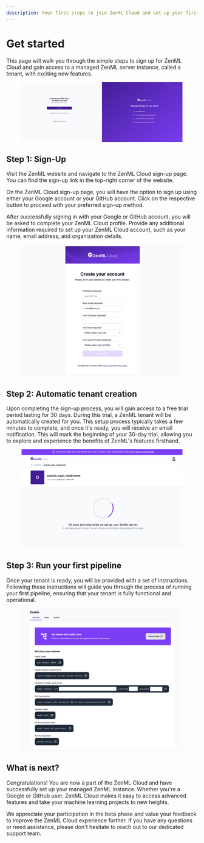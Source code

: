 ```yaml
---
description: Your first steps to join ZenML Cloud and set up your first tenant.
---
```


# Get started

This page will walk you through the simple steps to sign up for ZenML Cloud and gain access to a managed ZenML server instance, called a tenant, with exciting new features.



<figure><img src="../../.gitbook/assets/Screenshot 2023-07-28 at 15.45.04.png" alt=""><figcaption></figcaption></figure>

## Step 1: Sign-Up

Visit the ZenML website and navigate to the ZenML Cloud sign-up page. You can find the sign-up link in the top-right corner of the website.

On the ZenML Cloud sign-up page, you will have the option to sign up using either your Google account or your GitHub account. Click on the respective button to proceed with your preferred sign-up method.

After successfully signing in with your Google or GitHub account, you will be asked to complete your ZenML Cloud profile. Provide any additional information required to set up your ZenML Cloud account, such as your name, email address, and organization details.

<figure><img src="../../.gitbook/assets/Screenshot 2023-07-28 at 15.45.55.png" alt=""><figcaption></figcaption></figure>

## Step 2: Automatic tenant creation

Upon completing the sign-up process, you will gain access to a free trial period lasting for 30 days. During this trial, a ZenML tenant will be automatically created for you. This setup process typically takes a few minutes to complete, and once it's ready, you will receive an email notification. This will mark the beginning of your 30-day trial, allowing you to explore and experience the benefits of ZenML's features firsthand.

<figure><img src="../../.gitbook/assets/Screenshot 2023-07-28 at 15.46.34.png" alt=""><figcaption></figcaption></figure>

## Step 3: Run your first pipeline

Once your tenant is ready, you will be provided with a set of instructions. Following these instructions will guide you through the process of running your first pipeline, ensuring that your tenant is fully functional and operational.

<figure><img src="../../.gitbook/assets/Screenshot 2023-07-28 at 15.48.56.png" alt=""><figcaption></figcaption></figure>

## What is next?

Congratulations! You are now a part of the ZenML Cloud and have successfully set up your managed ZenML instance. Whether you're a Google or GitHub user, ZenML Cloud makes it easy to access advanced features and take your machine learning projects to new heights.

We appreciate your participation in the beta phase and value your feedback to improve the ZenML Cloud experience further. If you have any questions or need assistance, please don't hesitate to reach out to our dedicated support team.
